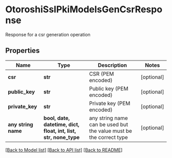 # OtoroshiSslPkiModelsGenCsrResponse

Response for a csr generation operation

## Properties
Name | Type | Description | Notes
------------ | ------------- | ------------- | -------------
**csr** | **str** | CSR (PEM encoded) | [optional] 
**public_key** | **str** | Public key (PEM encoded) | [optional] 
**private_key** | **str** | Private key (PEM encoded) | [optional] 
**any string name** | **bool, date, datetime, dict, float, int, list, str, none_type** | any string name can be used but the value must be the correct type | [optional]

[[Back to Model list]](../README.md#documentation-for-models) [[Back to API list]](../README.md#documentation-for-api-endpoints) [[Back to README]](../README.md)


